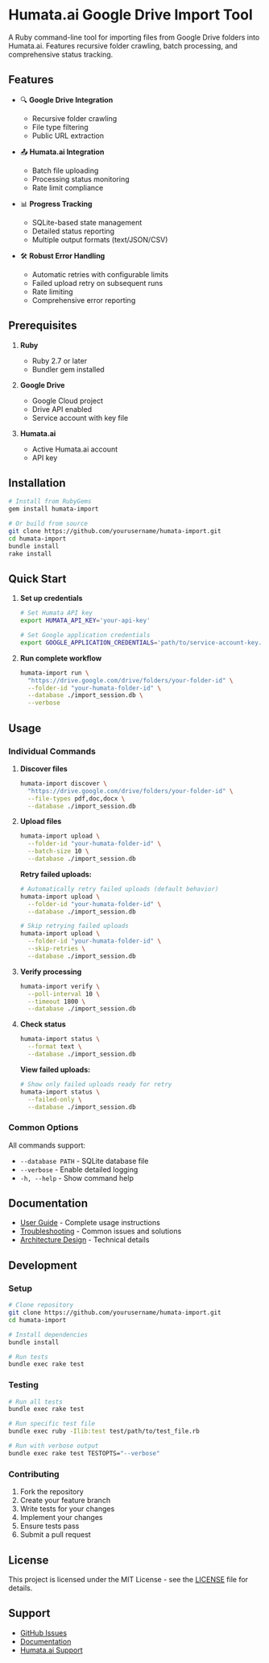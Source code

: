# Humata.ai Google Drive Import Tool

A Ruby command-line tool for importing files from Google Drive folders into Humata.ai. Features recursive folder crawling, batch processing, and comprehensive status tracking.

## Features

- 🔍 **Google Drive Integration**
  - Recursive folder crawling
  - File type filtering
  - Public URL extraction

- 📤 **Humata.ai Integration**
  - Batch file uploading
  - Processing status monitoring
  - Rate limit compliance

- 📊 **Progress Tracking**
  - SQLite-based state management
  - Detailed status reporting
  - Multiple output formats (text/JSON/CSV)

- 🛠 **Robust Error Handling**
  - Automatic retries with configurable limits
  - Failed upload retry on subsequent runs
  - Rate limiting
  - Comprehensive error reporting

## Prerequisites

1. **Ruby**
   - Ruby 2.7 or later
   - Bundler gem installed

2. **Google Drive**
   - Google Cloud project
   - Drive API enabled
   - Service account with key file

3. **Humata.ai**
   - Active Humata.ai account
   - API key

## Installation

```bash
# Install from RubyGems
gem install humata-import

# Or build from source
git clone https://github.com/yourusername/humata-import.git
cd humata-import
bundle install
rake install
```

## Quick Start

1. **Set up credentials**
   ```bash
   # Set Humata API key
   export HUMATA_API_KEY='your-api-key'

   # Set Google application credentials
   export GOOGLE_APPLICATION_CREDENTIALS='path/to/service-account-key.json'
   ```

2. **Run complete workflow**
   ```bash
   humata-import run \
     "https://drive.google.com/drive/folders/your-folder-id" \
     --folder-id "your-humata-folder-id" \
     --database ./import_session.db \
     --verbose
   ```

## Usage

### Individual Commands

1. **Discover files**
   ```bash
   humata-import discover \
     "https://drive.google.com/drive/folders/your-folder-id" \
     --file-types pdf,doc,docx \
     --database ./import_session.db
   ```

2. **Upload files**
   ```bash
   humata-import upload \
     --folder-id "your-humata-folder-id" \
     --batch-size 10 \
     --database ./import_session.db
   ```

   **Retry failed uploads:**
   ```bash
   # Automatically retry failed uploads (default behavior)
   humata-import upload \
     --folder-id "your-humata-folder-id" \
     --database ./import_session.db

   # Skip retrying failed uploads
   humata-import upload \
     --folder-id "your-humata-folder-id" \
     --skip-retries \
     --database ./import_session.db
   ```

3. **Verify processing**
   ```bash
   humata-import verify \
     --poll-interval 10 \
     --timeout 1800 \
     --database ./import_session.db
   ```

4. **Check status**
   ```bash
   humata-import status \
     --format text \
     --database ./import_session.db
   ```

   **View failed uploads:**
   ```bash
   # Show only failed uploads ready for retry
   humata-import status \
     --failed-only \
     --database ./import_session.db
   ```

### Common Options

All commands support:
- `--database PATH` - SQLite database file
- `--verbose` - Enable detailed logging
- `-h, --help` - Show command help

## Documentation

- [User Guide](docs/user-guide.md) - Complete usage instructions
- [Troubleshooting](docs/troubleshooting.md) - Common issues and solutions
- [Architecture Design](docs/architecture-design.md) - Technical details

## Development

### Setup

```bash
# Clone repository
git clone https://github.com/yourusername/humata-import.git
cd humata-import

# Install dependencies
bundle install

# Run tests
bundle exec rake test
```

### Testing

```bash
# Run all tests
bundle exec rake test

# Run specific test file
bundle exec ruby -Ilib:test test/path/to/test_file.rb

# Run with verbose output
bundle exec rake test TESTOPTS="--verbose"
```

### Contributing

1. Fork the repository
2. Create your feature branch
3. Write tests for your changes
4. Implement your changes
5. Ensure tests pass
6. Submit a pull request

## License

This project is licensed under the MIT License - see the [LICENSE](LICENSE) file for details.

## Support

- [GitHub Issues](https://github.com/yourusername/humata-import/issues)
- [Documentation](docs/)
- [Humata.ai Support](https://humata.ai/support)
